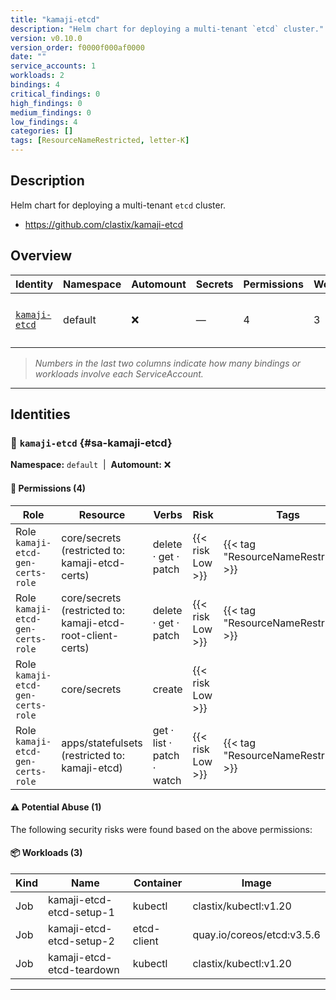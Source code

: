 ```yaml
---
title: "kamaji-etcd"
description: "Helm chart for deploying a multi-tenant `etcd` cluster."
version: v0.10.0
version_order: f0000f000af0000
date: ""
service_accounts: 1
workloads: 2
bindings: 4
critical_findings: 0
high_findings: 0
medium_findings: 0
low_findings: 4
categories: []
tags: [ResourceNameRestricted, letter-K]
---
```


## Description

Helm chart for deploying a multi-tenant `etcd` cluster.

- https://github.com/clastix/kamaji-etcd

## Overview

| Identity                         | Namespace | Automount | Secrets | Permissions | Workloads | Risk               |
| -------------------------------- | --------- | --------- | ------- | ----------- | --------- | ------------------ |
| [`kamaji-etcd`](#sa-kamaji-etcd) | default   | ❌        | —       | 4           | 3         | {{< risk "Low" >}} |

> _Numbers in the last two columns indicate how many bindings or workloads involve each ServiceAccount._

---

## Identities

### 🤖 `kamaji-etcd` {#sa-kamaji-etcd}

**Namespace:** `default`  |  **Automount:** ❌

#### 🔑 Permissions (4)

| Role                              | Resource                                                    | Verbs                      | Risk             | Tags                                 |
| --------------------------------- | ----------------------------------------------------------- | -------------------------- | ---------------- | ------------------------------------ |
| Role `kamaji-etcd-gen-certs-role` | core/secrets (restricted to: kamaji-etcd-certs)             | delete · get · patch       | {{< risk Low >}} | {{< tag "ResourceNameRestricted" >}} |
| Role `kamaji-etcd-gen-certs-role` | core/secrets (restricted to: kamaji-etcd-root-client-certs) | delete · get · patch       | {{< risk Low >}} | {{< tag "ResourceNameRestricted" >}} |
| Role `kamaji-etcd-gen-certs-role` | core/secrets                                                | create                     | {{< risk Low >}} |                                      |
| Role `kamaji-etcd-gen-certs-role` | apps/statefulsets (restricted to: kamaji-etcd)              | get · list · patch · watch | {{< risk Low >}} | {{< tag "ResourceNameRestricted" >}} |

#### ⚠️ Potential Abuse (1)

The following security risks were found based on the above permissions:

#### 📦 Workloads (3)

| Kind | Name                      | Container   | Image                      |
| ---- | ------------------------- | ----------- | -------------------------- |
| Job  | kamaji-etcd-etcd-setup-1  | kubectl     | clastix/kubectl:v1.20      |
| Job  | kamaji-etcd-etcd-setup-2  | etcd-client | quay.io/coreos/etcd:v3.5.6 |
| Job  | kamaji-etcd-etcd-teardown | kubectl     | clastix/kubectl:v1.20      |

---
